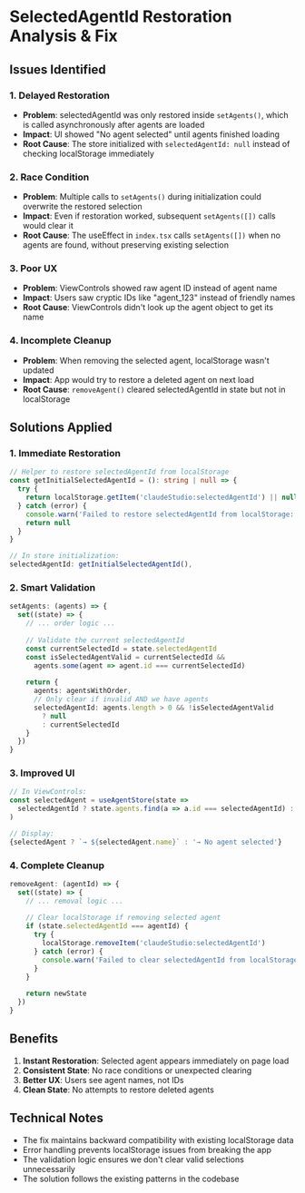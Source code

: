 # SelectedAgentId Restoration Analysis & Fix

## Issues Identified

### 1. **Delayed Restoration**
- **Problem**: selectedAgentId was only restored inside `setAgents()`, which is called asynchronously after agents are loaded
- **Impact**: UI showed "No agent selected" until agents finished loading
- **Root Cause**: The store initialized with `selectedAgentId: null` instead of checking localStorage immediately

### 2. **Race Condition**
- **Problem**: Multiple calls to `setAgents()` during initialization could overwrite the restored selection
- **Impact**: Even if restoration worked, subsequent `setAgents([])` calls would clear it
- **Root Cause**: The useEffect in `index.tsx` calls `setAgents([])` when no agents are found, without preserving existing selection

### 3. **Poor UX**
- **Problem**: ViewControls showed raw agent ID instead of agent name
- **Impact**: Users saw cryptic IDs like "agent_123" instead of friendly names
- **Root Cause**: ViewControls didn't look up the agent object to get its name

### 4. **Incomplete Cleanup**
- **Problem**: When removing the selected agent, localStorage wasn't updated
- **Impact**: App would try to restore a deleted agent on next load
- **Root Cause**: `removeAgent()` cleared selectedAgentId in state but not in localStorage

## Solutions Applied

### 1. **Immediate Restoration**
```typescript
// Helper to restore selectedAgentId from localStorage
const getInitialSelectedAgentId = (): string | null => {
  try {
    return localStorage.getItem('claudeStudio:selectedAgentId') || null
  } catch (error) {
    console.warn('Failed to restore selectedAgentId from localStorage:', error)
    return null
  }
}

// In store initialization:
selectedAgentId: getInitialSelectedAgentId(),
```

### 2. **Smart Validation**
```typescript
setAgents: (agents) => {
  set((state) => {
    // ... order logic ...
    
    // Validate the current selectedAgentId
    const currentSelectedId = state.selectedAgentId
    const isSelectedAgentValid = currentSelectedId && 
      agents.some(agent => agent.id === currentSelectedId)
    
    return { 
      agents: agentsWithOrder,
      // Only clear if invalid AND we have agents
      selectedAgentId: agents.length > 0 && !isSelectedAgentValid 
        ? null 
        : currentSelectedId
    }
  })
}
```

### 3. **Improved UI**
```typescript
// In ViewControls:
const selectedAgent = useAgentStore(state => 
  selectedAgentId ? state.agents.find(a => a.id === selectedAgentId) : null
)

// Display:
{selectedAgent ? `→ ${selectedAgent.name}` : '→ No agent selected'}
```

### 4. **Complete Cleanup**
```typescript
removeAgent: (agentId) => {
  set((state) => {
    // ... removal logic ...
    
    // Clear localStorage if removing selected agent
    if (state.selectedAgentId === agentId) {
      try {
        localStorage.removeItem('claudeStudio:selectedAgentId')
      } catch (error) {
        console.warn('Failed to clear selectedAgentId from localStorage:', error)
      }
    }
    
    return newState
  })
}
```

## Benefits

1. **Instant Restoration**: Selected agent appears immediately on page load
2. **Consistent State**: No race conditions or unexpected clearing
3. **Better UX**: Users see agent names, not IDs
4. **Clean State**: No attempts to restore deleted agents

## Technical Notes

- The fix maintains backward compatibility with existing localStorage data
- Error handling prevents localStorage issues from breaking the app
- The validation logic ensures we don't clear valid selections unnecessarily
- The solution follows the existing patterns in the codebase